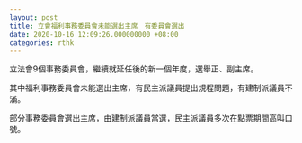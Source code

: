 ```yaml
---
layout: post
title: 立會福利事務委員會未能選出主席　有委員會選出
date: 2020-10-16 12:09:26.000000000 +08:00
categories: rthk
---
```


立法會9個事務委員會，繼續就延任後的新一個年度，選舉正、副主席。

其中福利事務委員會未能選出主席，有民主派議員提出規程問題，有建制派議員不滿。

部分事務委員會選出主席，由建制派議員當選，民主派議員多次在點票期間高叫口號。
